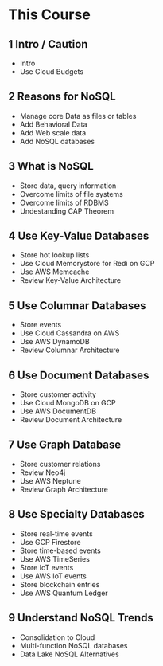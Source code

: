 # This Course

## 1 Intro / Caution
- Intro
- Use Cloud Budgets
## 2 Reasons for NoSQL
- Manage core Data as files or tables
- Add Behavioral Data
- Add Web scale data
- Add NoSQL databases
## 3 What is NoSQL
- Store data, query information
- Overcome limits of file systems
- Overcome limits of RDBMS
- Undestanding CAP Theorem
## 4 Use Key-Value Databases
- Store hot lookup lists
- Use Cloud Memorystore for Redi on GCP
- Use AWS Memcache
- Review Key-Value Architecture
## 5 Use Columnar Databases
- Store events
- Use Cloud Cassandra on AWS
- Use AWS DynamoDB
- Review Columnar Architecture
## 6 Use Document Databases
- Store customer activity
- Use Cloud MongoDB on GCP
- Use AWS DocumentDB
- Review Document Architecture
## 7 Use Graph Database
- Store customer relations
- Review Neo4j 
- Use AWS Neptune
- Review Graph Architecture
## 8 Use Specialty Databases
- Store real-time events
- Use GCP Firestore
- Store time-based events
- Use AWS TimeSeries
- Store IoT events
- Use AWS IoT events
- Store blockchain entries
- Use AWS Quantum Ledger
## 9 Understand NoSQL Trends
- Consolidation to Cloud
- Multi-function NoSQL databases
- Data Lake NoSQL Alternatives


